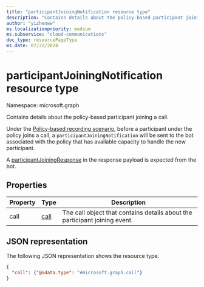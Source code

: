 ```yaml
---
title: "participantJoiningNotification resource type"
description: "Contains details about the policy-based participant joining a call."
author: "yizhenww"
ms.localizationpriority: medium
ms.subservice: "cloud-communications"
doc_type: resourcePageType
ms.date: 07/22/2024
---
```


# participantJoiningNotification resource type

Namespace: microsoft.graph

Contains details about the policy-based participant joining a call.

Under the [Policy-based recording scenario](/microsoftteams/teams-recording-policy), before a participant under the policy joins a call, a `participantJoiningNotification` will be sent to the bot associated with the policy that has available capacity to handle the new participant.

A [participantJoiningResponse](participantjoiningResponse.md) in the response payload is expected from the bot.

## Properties
| Property       | Type            | Description                                                        |
| -------------- | --------------  | -------------------------------------------                        |
| call           | [call](call.md) | The call object that contains details about the participant joining event. |

## JSON representation

The following JSON representation shows the resource type.

<!-- {
  "blockType": "resource",
  "optionalProperties": [],
  "@odata.type": "microsoft.graph.participantJoiningNotification"
}-->
```json
{
  "call": {"@odata.type": "#microsoft.graph.call"}
}
```

<!-- uuid: 8fcb5dbc-d5aa-4681-8e31-b001d5168d79
2015-10-25 14:57:30 UTC -->
<!--
{
  "type": "#page.annotation",
  "description": "participantJoiningNotification resource",
  "keywords": "",
  "section": "documentation",
  "tocPath": "",
  "suppressions": []
}
-->
